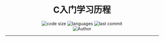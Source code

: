 <h1 align="center">C入门学习历程</h1>
<p align="center">
  <img src="https://img.shields.io/github/languages/code-size/xcalie/python_study_progress_newbie" alt="code size"/>
  <img src="https://img.shields.io/github/languages/count/xcalie/python_study_progress_newbie" alt="languages"/>
  <img src="https://img.shields.io/github/last-commit/xcalie/python_study_progress_newbie" alt="last commit"/><br>
  <img src="https://img.shields.io/badge/Author-xcalie" alt="Author" />
</p>
<hr>
